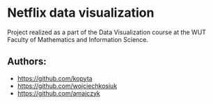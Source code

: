 # Netflix data visualization
Project realized as a part of the Data Visualization course at the WUT Faculty of Mathematics and Information Science.

## Authors:
 - https://github.com/kopyta
 - https://github.com/wojciechkosiuk
 - https://github.com/amajczyk